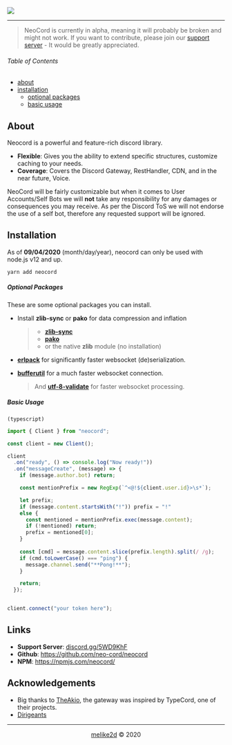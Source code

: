 <img align="center" src="https://repository-images.githubusercontent.com/291619880/8b583d80-eb6d-11ea-8300-3206ef4d5136" />

---

> NeoCord is currently in alpha, meaning it will probably be broken and might not work.
  If you want to contribute, please join our [support server](https://discord.gg/5WD9KhF) - It would be greatly appreciated.

###### Table of Contents

- [about](#about)
- [installation](#installation)
    - [optional packages](#optional-packages)
    - [basic usage](#basic-usage) 

## About

Neocord is a powerful and feature-rich discord library.

- **Flexible**: Gives you the ability to extend specific structures, customize caching to your needs.
- **Coverage**: Covers the Discord Gateway, RestHandler, CDN, and in the near future, Voice.

NeoCord will be fairly customizable but when it comes to User Accounts/Self Bots we will **not** take any responsibility for any damages or consequences you may receive.
As per the Discord ToS we will not endorse the use of a self bot, therefore any requested support will be ignored.

## Installation

As of **09/04/2020** (month/day/year), neocord can only be used with node.js v12 and up.

```shell script
yarn add neocord
```

##### Optional Packages

These are some optional packages you can install.

- Install **zlib-sync** or **pako** for data compression and inflation 
    > - **[zlib-sync](https://npmjs.com/zlib-sync/)**    
    > - **[pako](https://npmjs.com/pako/)**
    > - or the native **zlib** module (no installation)


- **[erlpack](https://npmjs.com/erlpack)** for significantly faster websocket (de)serialization. 
- **[bufferutil](https://npmjs.com/bufferutil)** for a much faster websocket connection.
    > And **[utf-8-validate](https://npmjs.com/utf-8-validate)** for faster websocket processing.


##### Basic Usage

`(typescript)` 
```ts
import { Client } from "neocord";

const client = new Client();

client
  .on("ready", () => console.log("Now ready!"))
  .on("messageCreate", (message) => {
    if (message.author.bot) return;

    const mentionPrefix = new RegExp(`^<@!${client.user.id}>\s*`);

    let prefix;
    if (message.content.startsWith("!")) prefix = "!"
    else {
      const mentioned = mentionPrefix.exec(message.content);
      if (!mentioned) return;
      prefix = mentioned[0]; 
    }
    
    const [cmd] = message.content.slice(prefix.length).split(/ /g);
    if (cmd.toLowerCase() === "ping") {
      message.channel.send("**Pong!**");
    }

    return;
  });


client.connect("your token here"); 
```

## Links

- **Support Server**: [discord.gg/5WD9KhF](https://discord.gg/5WD9KhF)
- **Github**: <https://github.com/neo-cord/neocord>
- **NPM**: <https://npmjs.com/neocord/>

## Acknowledgements

- Big thanks to [TheAkio](https://github.com/theakio), the gateway was inspired by TypeCord, one of their projects. 
- [Dirigeants](https://github.com/dirigeants)
---

<p align="center"><a href="https://github.com/melike2d">melike2d</a> &copy; 2020</p>